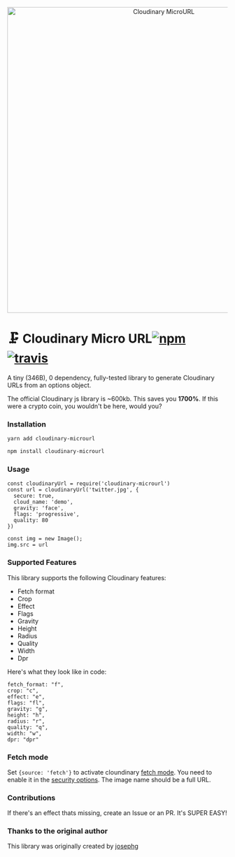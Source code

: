 <p align="center">
  <img src="https://i.imgur.com/0HShUQD.png" width="700" alt="Cloudinary MicroURL">
</p>

# 🗜 Cloudinary Micro URL[![npm](https://img.shields.io/npm/v/cloudinary-microurl.svg)](https://npm.im/cloudinary-microurl) [![travis](https://travis-ci.org/peterpme/cloudinary-microurl.svg?branch=master)](https://travis-ci.org/peterpme/cloudinary-microurl)

A tiny (346B), 0 dependency, fully-tested library to generate Cloudinary URLs from an options object.

The official Cloudinary js library is ~600kb. This saves you **1700%**. If this were a crypto coin, you wouldn't be here, would you?

### Installation

```sh
yarn add cloudinary-microurl
```

```sh
npm install cloudinary-microurl
```

### Usage

```es6
const cloudinaryUrl = require('cloudinary-microurl')
const url = cloudinaryUrl('twitter.jpg', {
  secure: true,
  cloud_name: 'demo',
  gravity: 'face',
  flags: 'progressive',
  quality: 80
})

const img = new Image();
img.src = url
```

### Supported Features

This library supports the following Cloudinary features:

- Fetch format
- Crop
- Effect
- Flags
- Gravity
- Height
- Radius
- Quality
- Width
- Dpr

Here's what they look like in code:

```es6
fetch_format: "f",
crop: "c",
effect: "e",
flags: "fl",
gravity: "g",
height: "h",
radius: "r",
quality: "q",
width: "w",
dpr: "dpr"
```

### Fetch mode

Set `{source: 'fetch'}` to activate cloundinary [fetch mode](http://cloudinary.com/documentation/fetch_remote_images#remote_image_fetch_url). You need to enable it in the [security options](https://cloudinary.com/console/settings/security). The image name should be a full URL.

### Contributions

If there's an effect thats missing, create an Issue or an PR. It's SUPER EASY!

### Thanks to the original author
This library was originally created by [josephg](https://github.com/josephg)
